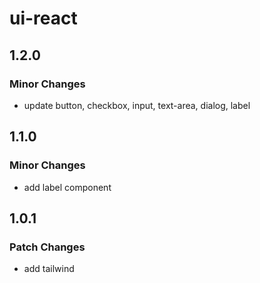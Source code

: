 # ui-react

## 1.2.0

### Minor Changes

- update button, checkbox, input, text-area, dialog, label

## 1.1.0

### Minor Changes

- add label component

## 1.0.1

### Patch Changes

- add tailwind
